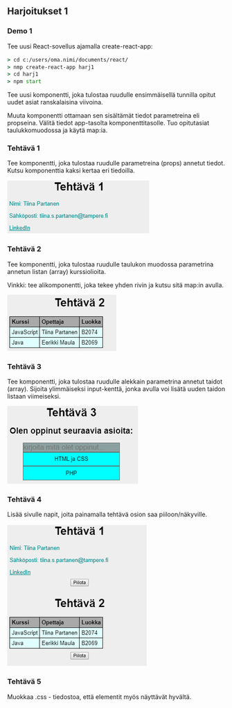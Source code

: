 ## Harjoitukset 1

### Demo 1

Tee uusi React-sovellus ajamalla create-react-app:

```cmd
> cd c:/users/oma.nimi/documents/react/
> nmp create-react-app harj1
> cd harj1
> npm start
```

Tee uusi komponentti, joka tulostaa ruudulle ensimmäisellä tunnilla opitut uudet asiat ranskalaisina viivoina.

Muuta komponentti ottamaan sen sisältämät tiedot parametreina eli propseina. Välitä tiedot app-tasolta komponenttitasolle. Tuo opitutasiat taulukkomuodossa ja käytä map:ia.

### Tehtävä 1

Tee komponentti, joka tulostaa ruudulle parametreina (props) annetut tiedot. Kutsu komponenttia kaksi kertaa eri tiedoilla.

![tehtävä 1](./img/tiedot.PNG)

### Tehtävä 2

Tee komponentti, joka tulostaa ruudulle taulukon muodossa parametrina annetun listan (array) kurssiolioita.

Vinkki: tee alikomponentti, joka tekee yhden rivin ja kutsu sitä map:in avulla.

![tehtävä 2](./img/kurssit.PNG)

### Tehtävä 3

Tee komponentti, joka tulostaa ruudulle alekkain parametrina annetut taidot (array). Sijoita ylimmäiseksi input-kenttä, jonka avulla voi lisätä uuden taidon listaan viimeiseksi.

![tehtävä 3](./img/oppinut.PNG)

### Tehtävä 4

Lisää sivulle napit, joita painamalla tehtävä osion saa piiloon/näkyville.

![tehtävä 4](./img/piilota.PNG)

### Tehtävä 5

Muokkaa .css - tiedostoa, että elementit myös näyttävät hyvältä.